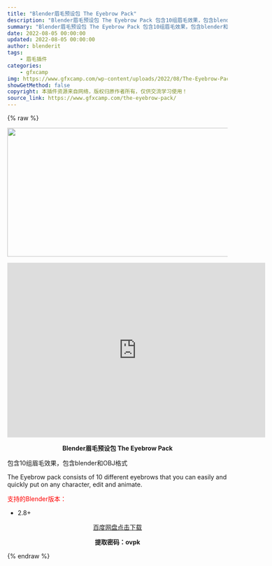 ```yaml
---
title: "Blender眉毛预设包 The Eyebrow Pack"
description: "Blender眉毛预设包 The Eyebrow Pack 包含10组眉毛效果，包含blender和OBJ格式 The Eyebrow pack consists of 10 different ey..."
summary: "Blender眉毛预设包 The Eyebrow Pack 包含10组眉毛效果，包含blender和OBJ格式 The Eyebrow pack consists of 10 different ey..."
date: 2022-08-05 00:00:00
updated: 2022-08-05 00:00:00
author: blenderit
tags: 
    - 眉毛插件
categories:
    - gfxcamp
img: https://www.gfxcamp.com/wp-content/uploads/2022/08/The-Eyebrow-Pack.jpg
showGetMethod: false
copyright: 本插件资源来自网络，版权归原作者所有，仅供交流学习使用！
source_link: https://www.gfxcamp.com/the-eyebrow-pack/
---
```


{% raw %}
<div><p><img decoding="async" class="aligncenter size-full wp-image-105694" src="https://www.gfxcamp.com/wp-content/uploads/2022/08/The-Eyebrow-Pack.jpg" data-src="https://www.gfxcamp.com/wp-content/uploads/2022/08/The-Eyebrow-Pack.jpg" alt="" width="590" height="295" data-srcset="https://www.gfxcamp.com/wp-content/uploads/2022/08/The-Eyebrow-Pack.jpg 590w, https://www.gfxcamp.com/wp-content/uploads/2022/08/The-Eyebrow-Pack-150x75.jpg 150w" data-sizes="(max-width: 590px) 100vw, 590px"></p><p style="text-align: center;"><iframe loading="lazy" src="https://player.youku.com/embed/XNTg5MjU2Nzc2OA==" width="590" height="400" frameborder="0" allowfullscreen="allowfullscreen" data-mce-fragment="1"></iframe></p><p style="text-align: center;"><strong>Blender眉毛预设包 The Eyebrow Pack</strong></p><p>包含10组眉毛效果，包含blender和OBJ格式</p><p>The Eyebrow pack consists of 10 different eyebrows that you can easily and quickly put on any character, edit and animate.</p><p style="text-align: left;"><span style="color: #ff0000;">支持的Blender版本：</span></p><ul>
<li style="text-align: left;">2.8+</li>
</ul><p style="text-align: center;"><a class="maxbutton-3 maxbutton maxbutton-baidu" target="_blank" rel="noopener" href="https://pan.baidu.com/s/1zvoq3gZSmqNysiYQei7fPQ?pwd=ovpk"><span class="mb-text">百度网盘点击下载</span></a></p><p style="text-align: center;"><strong>提取密码：ovpk</strong></p></div>
<div style="display: none">gfxcamp</div>
{% endraw %}